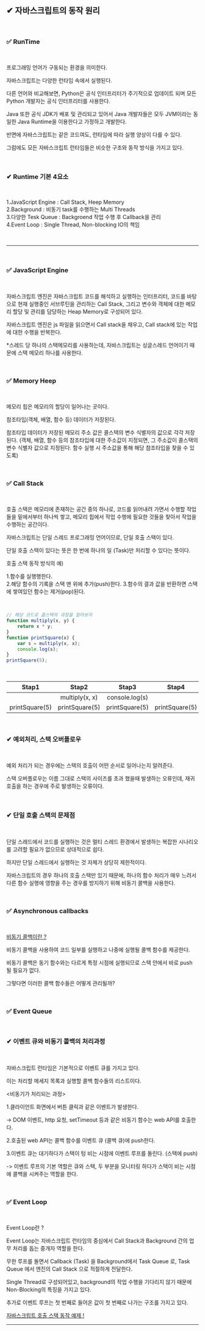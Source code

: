 <br>

## ✔ 자바스크립트의 동작 원리

<br>

### ✅ RunTime

<br>

프로그래밍 언어가 구동되는 환경을 의미한다.

자바스크립트는 다양한 런타임 속에서 실행된다.

다른 언어와 비교해보면, Python은 공식 인터프리터가 주기적으로 업데이트 되며 모든 Python 개발자는 공식 인터프리터를 사용한다. 

Java 또한 공식 JDK가 배포 및 관리되고 있어서 Java 개발자들은 모두 JVM이라는 동일한 Java Runtime을 이용한다고 가정하고 개발한다.

반면에 자바스크립트는 같은 코드여도, 런타임에 따라 실행 양상이 다를 수 있다.

그럼에도 모든 자바스크립트 런타임들은 비슷한 구조와 동작 방식을 가지고 있다.

<br>

### ✔ Runtime 기본 4요소

<br>

1.JavaScript Engine : Call Stack, Heep Memory  
2.Background : 비동기 task를 수행하는 Multi Threads  
3.다양한 Tesk Queue : Backgroend 작업 수행 후 Callback을 관리  
4.Event Loop : Single Thread, Non-blocking IO의 책임

<br>

***

<br>

### ✅ JavaScript Engine

<br>

자바스크립트 엔진은 자바스크립트 코드를 해석하고 실행하는 인터프리터, 코드를 바탕으로 현재 실행중인 서브루틴을 관리하는 Call Stack, 그리고 변수와 객체에 대한 메모리 할당 및 관리를 담당하는 Heap Memory로 구성되어 있다.

자바스크립트 엔진은 js 파일을 읽으면서 Call stack을 채우고, Call stack에 있는 작업에 대한 수행을 반복한다.

*스레드 당 하나의 스택메모리를 사용하는데, 자바스크립트는 싱글스레드 언어이기 때문에 스택 메모리 하나를 사용한다.

<br>

### ✅ Memory Heep

<br>

메모리 힙은 메모리의 할당이 일어나는 곳이다.

참조타입(객체, 배열, 함수 등) 데이터가 저장된다.

참조타입 데이터가 저장된 메모리 주소 값은 콜스택의 변수 식별자의 값으로 각각 저장된다. (객체, 배열, 함수 등의 참조타입에 대한 주소값이 지정되면, 그 주소값이 콜스택의 변수 식별자 값으로 지정된다. 함수 실행 시 주소값을 통해 해당 참조타입을 찾을 수 있도록)

<br>

### ✅ Call Stack  

<br>

호출 스택은 메모리에 존재하는 공간 중의 하나로, 코드를 읽어내려 가면서 수행할 작업들을 밑에서부터 하나씩 쌓고, 메모리 힙에서 작업 수행에 필요한 것들을 찾아서 작업을 수행하는 공간이다.

자바스크립트는 단일 스레드 프로그래밍 언어이므로, 단일 호출 스택이 있다. 

단일 호출 스택이 있다는 뜻은 한 번에 하나의 일 (Task)만 처리할 수 있다는 뜻이다.

호출 스택 동작 방식의 예)

1.함수를 실행행한다.  
2.해당 함수의 기록을 스택 맨 위에 추가(push)한다.
3.함수의 결과 값을 반환하면 스택에 쌓여있던 함수는 제거(pop)된다.

<br>

```js
// 해당 코드로 콜스택의 과정을 알아보자
function multiply(x, y) {
    return x * y;
}
function printSquare(x) {
    var s = multiply(x, x);
    console.log(s);
}
printSquare(5);
```

<br>

|Stap1|Stap2|Stap3|Stap4|Stap5|
|:---:|:---:|:---:|:---:|:---:|
||multiply(x, x)|console.log(s)|||
|printSquare(5)|printSquare(5)|printSquare(5)|printSquare(5)||

<br>

### ✔ 예외처리, 스택 오버플로우

<br>

예외 처리가 되는 경우에는 스택의 호출이 어떤 순서로 일어나는지 알려준다.

스택 오버플로우는 이름 그대로 스택의 사이즈를 초과 했을때 발생하는 오류인데, 재귀 호출을 하는 경우에 주로 발생하는 오류이다.

<br>

### ✔ 단일 호출 스택의 문제점

<br>

단일 스레드에서 코드를 실행하는 것은 멀티 스레드 환경에서 발생하는 복잡한 시나리오를 고려할 필요가 없으므로 상대적으로 쉽다. 

하지만 단일 스레드에서 실행하는 것 자체가 상당히 제한적이다.

자바스크립트의 경우 하나의 호출 스택만 있기 때문에, 하나의 함수 처리가 매우 느려서 다른 함수 실행에 영향을 주는 경우를 방지하기 위해 비동기 콜백을 사용한다.


<br>

### ✅ Asynchronous callbacks

<br>

[비동기 콜백이란 ? ](./CallBack.md)

비동기 콜백을 사용하여 코드 일부를 실행하고 나중에 실행될 콜백 함수를 제공한다.

비동기 콜백은 동기 함수와는 다르게 특정 시점에 실행되므로 스택 안에서 바로 push 될 필요가 없다.

그렇다면 이러한 콜백 함수들은 어떻게 관리될까?

<br>

### ✅ Event Queue

<br>

### ✔  이벤트 큐와 비동기 콜백의 처리과정

<br>

자바스크립트 런타임은 기본적으로 이벤트 큐를 가지고 있다. 

이는 처리할 메세지 목록과 실행할 콜백 함수들의 리스트이다.

<비동기가 처리되는 과정>

1.클라이언트 화면에서 버튼 클릭과 같은 이벤트가 발생한다.

-> DOM 이벤트, http 요청, setTimeout 등과 같은 비동기 함수는 web API를 호출한다.

2.호출된 web API는 콜백 함수를 이벤트 큐 (콜백 큐)에 push한다. 

3.이벤트 큐는 대기하다가 스택이 텅 비는 시점에 이벤트 루프를 돌린다. (스택에 push)

-> 이벤트 루프의 기본 역할은 큐와 스택, 두 부분을 모니터링 하다가 스택이 비는 시점에 콜백을 시켜주는 역할을 한다.

<br>

### ✅ Event Loop

<br>

Event Loop란 ?

Event Loop는 자바스크립트 런타임의 중심에서 Call Stack과 Background 간의 업무 처리를 돕는 중개자 역할을 한다.

무한 루프를 돌면서 Callback (Task) 을 Background에서 Task Queue 로, Task Queue 에서 엔진의 Call Stack 으로 적절하게 전달한다.

Single Thread로 구성되어있고, background의 작업 수행을 기다리지 않기 때문에 Non-Blocking의 특징을 가지고 있다.

추가로 이벤트 루프는 첫 번째로 들어온 값이 첫 번째로 나가는 구조를 가지고 있다.

[자바스크립트 호출 스택 동작 예제 !](https://new93helloworld.tistory.com/361)


***
